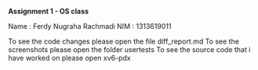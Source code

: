 **Assignment 1 - OS class**


Name : Ferdy Nugraha Rachmadi
NIM : 1313619011

To see the code changes please open the file diff_report.md
To see the screenshots please open the folder usertests
To see the source code that i have worked on please open xv6-pdx
